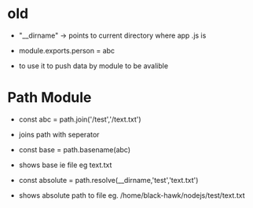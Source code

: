 # old

- "__dirname" -> points to current directory where app .js is

- module.exports.person = abc
- to use it to push data by module to be avalible

# Path Module

- const abc = path.join('/test','/text.txt')
- joins path with seperator

- const base = path.basename(abc)
-  shows base ie file eg text.txt

- const absolute = path.resolve(__dirname,'test','text.txt')
- shows absolute path to file eg. /home/black-hawk/nodejs/test/text.txt


